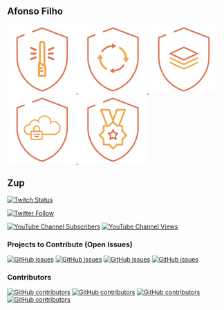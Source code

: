## Afonso Filho

<a href="https://owasp.org/www-project-security-culture/stable/4-Security_Champions/">
  <img src="badges/secure_development.png" alt="Secure Development" width="160px" />
  <img src="badges/ssdlc.png" alt="SSDLC" width="160px" />
  <img src="badges/regulatory.png" alt="Regulatory" width="160px" />
  <img src="badges/cloud_sec.png" alt="Cloud Sec" width="160px" />
  <img src="badges/security_champion.png" alt="Security Champion" width="160px" />
</a>

## Zup

[![Twitch Status](https://img.shields.io/twitch/status/ZupInnovation?style=social)](https://www.twitch.tv/ZupInnovation)

[![Twitter Follow](https://img.shields.io/twitter/follow/ZupInnovation?style=social)](https://twitter.com/ZupInnovation)

[![YouTube Channel Subscribers](https://img.shields.io/youtube/channel/subscribers/UCJWZyJ-36yNscqnnHiwjkhQ?style=social)](https://www.youtube.com/c/ZUPIT)
[![YouTube Channel Views](https://img.shields.io/youtube/channel/views/UCJWZyJ-36yNscqnnHiwjkhQ?style=social)](https://www.youtube.com/c/ZUPIT)

### Projects to Contribute (Open Issues)

[![GitHub issues](https://img.shields.io/github/issues-raw/ZupIT/beagle?label=Beagle)](https://github.com/ZupIT/beagle)
[![GitHub issues](https://img.shields.io/github/issues-raw/ZupIT/charlescd?label=CharlesCD)](https://github.com/ZupIT/charlescd)
[![GitHub issues](https://img.shields.io/github/issues-raw/ZupIT/horusec?label=Horusec)](https://github.com/ZupIT/horusec)
[![GitHub issues](https://img.shields.io/github/issues-raw/ZupIT/ritchie-cli?label=Ritchie+CLI)](https://github.com/ZupIT/ritchie-cli)

### Contributors

[![GitHub contributors](https://img.shields.io/github/contributors-anon/ZupIT/beagle?label=Beagle)](https://github.com/ZupIT/beagle)
[![GitHub contributors](https://img.shields.io/github/contributors-anon/ZupIT/charlescd?label=CharlesCD)](https://github.com/ZupIT/charlescd)
[![GitHub contributors](https://img.shields.io/github/contributors-anon/ZupIT/horusec?label=Horusec)](https://github.com/ZupIT/horusec)
[![GitHub contributors](https://img.shields.io/github/contributors-anon/ZupIT/ritchie-cli?label=Ritchie+CLI)](https://github.com/ZupIT/ritchie-cli)
